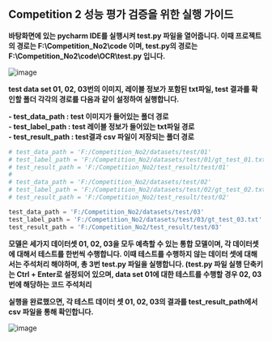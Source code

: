 ## Competition 2 성능 평가 검증을 위한 실행 가이드

**바탕화면에 있는 pycharm IDE를 실행시켜 test.py 파일을 열어줍니다. 이때 프로젝트의 경로는 F:\Competition_No2\code 이며, test.py의 경로는F:\Competition_No2\code\OCR\test.py 입니다.**

![image](https://user-images.githubusercontent.com/30248006/154059434-58e6d91c-ef74-4a01-8ed2-8bc76f3b45bb.png)

**test data set 01, 02, 03번의 이미지, 레이블 정보가 포함된 txt파일, test 결과를 확인할 폴더 각각의 경로를 다음과 같이 설정하여 실행합니다.**

**- test_data_path : test 이미지가 들어있는 폴더 경로**  
**- test_label_path : test 레이블 정보가 들어있는 txt파일 경로**  
**- test_result_path : test결과 csv 파일이 저장되는 폴더 경로**  

```Python
# test_data_path = 'F:/Competition_No2/datasets/test/01'
# test_label_path = 'F:/Competition_No2/datasets/test/01/gt_test_01.txt'
# test_result_path = 'F:/Competition_No2/test_result/test/01'
#
# test_data_path = 'F:/Competition_No2/datasets/test/02'
# test_label_path = 'F:/Competition_No2/datasets/test/02/gt_test_02.txt'
# test_result_path = 'F:/Competition_No2/test_result/test/02'

test_data_path = 'F:/Competition_No2/datasets/test/03'
test_label_path = 'F:/Competition_No2/datasets/test/03/gt_test_03.txt'
test_result_path = 'F:/Competition_No2/test_result/test/03'
```
**모델은 세가지 데이터셋 01, 02, 03을 모두 예측할 수 있는 통합 모델이며, 각 데이터셋에 대해서 테스트를 한번씩 수행합니다. 이때 테스트를 수행하지 않는 데이터 셋에 대해서는 주석처리 해야하며, 총 3번 test.py 파일을 실행합니다. (test.py 파일 실행 단축키는 Ctrl + Enter로 설정되어 있으며, data set 01에 대한 테스트를 수행할 경우 02, 03번에 해당하는 코드 주석처리**

**실행을 완료했으면, 각 테스트 데이터 셋 01, 02, 03의 결과를 test_result_path에서 csv 파일을 통해 확인합니다.**

![image](https://user-images.githubusercontent.com/30248006/154065361-fac6821d-8822-4635-9954-e77c550ba849.png)

